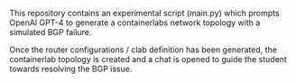 This repository contains an experimental script (main.py) which prompts OpenAI GPT-4 to generate a containerlabs network topology with a simulated BGP failure.

Once the router configurations / clab definition has been generated, the containerlab topology is created and a chat is opened to guide the student towards resolving the BGP issue.
